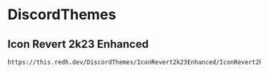 # DiscordThemes

## Icon Revert 2k23 Enhanced

```
https://this.redh.dev/DiscordThemes/IconRevert2k23Enhanced/IconRevert2k23Enhanced.theme.css
```
